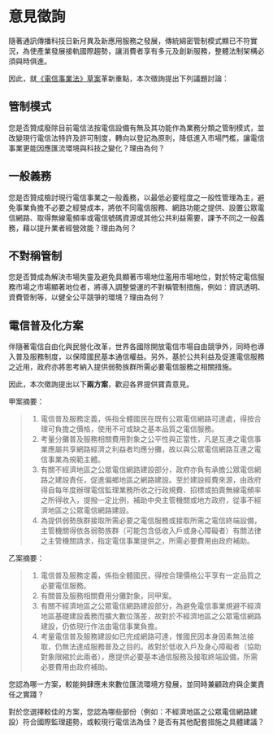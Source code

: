 # 意見徵詢

隨著通訊傳播科技日新月異及新應用服務之發展，傳統綿密管制模式顯已不符實況，為使產業發展接軌國際趨勢，讓消費者享有多元及創新服務，整體法制架構必須與時俱進。

因此，就[《電信事業法》草案](http://www.slideshare.net/vtaiwan/ss-59584847)革新重點，本次徵詢提出下列議題討論：

## 管制模式

您是否贊成廢除目前電信法按電信設備有無及其功能作為業務分類之管制模式，並改變現行電信法特許及許可制度，轉向以登記為原則，降低進入市場門檻，讓電信事業更能因應匯流環境與科技之變化？理由為何？

## 一般義務

您是否贊成檢討現行電信事業之一般義務，以最低必要程度之一般性管理為主，避免事業負擔不必要之經營成本，將依不同電信服務、網路功能之提供、設置公眾電信網路、取得無線電頻率或電信號碼資源或其他公共利益需要，課予不同之一般義務，藉以提升業者經營效能？理由為何？

## 不對稱管制

您是否贊成為解決市場失靈及避免具顯著市場地位濫用市場地位，對於特定電信服務市場之市場顯著地位者，將導入調整營運的不對稱管制措施，例如：資訊透明、資費管制等，以健全公平競爭的環境？理由為何？

## 電信普及化方案

伴隨著電信自由化與民營化改革，世界各國除開放電信市場自由競爭外，同時也導入普及服務制度，以保障國民基本通信權益。另外，基於公共利益及促進電信服務之近用，政府亦將思考納入提供弱勢族群所需必要電信服務之相關措施。

因此，本次徵詢提出以下**兩方案**，歡迎各界提供寶貴意見。

甲案摘要：

> 1. 電信普及服務定義，係指全體國民在既有公眾電信網路可達處，得按合理可負擔之價格，使用不可或缺之基本品質之電信服務。<br>
> 2. 考量分攤普及服務相關費用對象之公平性與正當性，凡是互連之電信事業應屬共享網路經濟之利益者均應分攤，故以與公眾電信網路互連之電信事業為規範主體。<br>
> 3. 有關不經濟地區之公眾電信網路建設部分，政府亦負有承擔公眾電信網路之建設責任，促進偏鄉地區之網路建設。至於建設經費來源，由政府得自每年度辦理電信監理業務所收之行政規費、招標或拍賣無線電頻率之所得收入，提撥一定比例，補助中央主管機關或地方政府，從事不經濟地區之公眾電信網路建設。<br>
> 4. 為提供弱勢族群接取所需必要之電信服務或接取所需之電信終端設備，主管機關得依各弱勢族群（可能包含低收入戶或身心障礙者）有關法律之主管機關請求，指定電信事業提供之，所需必要費用由政府補助。

乙案摘要：

> 1. 電信普及服務定義，係指全體國民，得按合理價格公平享有一定品質之必要電信服務。<br>
> 2. 有關普及服務相關費用分攤對象，同甲案。<br>
> 3. 有關不經濟地區之公眾電信網路建設部分，為避免電信事業規避不經濟地區基礎建設義務而擴大數位落差，故對於不經濟地區之公眾電信網路建設，仍依現行作法由電信事業負擔。
> 4. 考量電信普及服務建設如已完成網路可達，惟國民因本身因素無法接取，仍無法達成服務普及之目的。故對於低收入戶及身心障礙者（協助對象限縮於此兩者），應提供必要基本通信服務及接取終端設備，所需必要費用由政府補助。

您認為哪一方案，較能夠肆應未來數位匯流環境方發展，並同時兼顧政府與企業責任之實踐？

對於您選擇較佳的方案，您認為哪些部份（例如：不經濟地區之公眾電信網路建設）符合國際監理趨勢，或較現行電信法為佳？是否有其他配套措施之具體建議？

